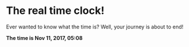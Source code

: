 # The real time clock!

Ever wanted to know what the time is? Well, your journey is about to end!

**The time is Nov 11, 2017, 05:08**